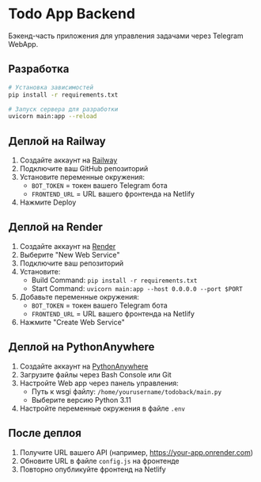 # Todo App Backend

Бэкенд-часть приложения для управления задачами через Telegram WebApp.

## Разработка

```bash
# Установка зависимостей
pip install -r requirements.txt

# Запуск сервера для разработки
uvicorn main:app --reload
```

## Деплой на Railway

1. Создайте аккаунт на [Railway](https://railway.app/)
2. Подключите ваш GitHub репозиторий
3. Установите переменные окружения:
   - `BOT_TOKEN` = токен вашего Telegram бота
   - `FRONTEND_URL` = URL вашего фронтенда на Netlify
4. Нажмите Deploy

## Деплой на Render

1. Создайте аккаунт на [Render](https://render.com/)
2. Выберите "New Web Service"
3. Подключите ваш репозиторий
4. Установите:
   - Build Command: `pip install -r requirements.txt`
   - Start Command: `uvicorn main:app --host 0.0.0.0 --port $PORT`
5. Добавьте переменные окружения:
   - `BOT_TOKEN` = токен вашего Telegram бота
   - `FRONTEND_URL` = URL вашего фронтенда на Netlify
6. Нажмите "Create Web Service"

## Деплой на PythonAnywhere

1. Создайте аккаунт на [PythonAnywhere](https://www.pythonanywhere.com/)
2. Загрузите файлы через Bash Console или Git
3. Настройте Web app через панель управления:
   - Путь к wsgi файлу: `/home/yourusername/todoback/main.py`
   - Выберите версию Python 3.11
4. Настройте переменные окружения в файле `.env`

## После деплоя

1. Получите URL вашего API (например, https://your-app.onrender.com)
2. Обновите URL в файле `config.js` на фронтенде
3. Повторно опубликуйте фронтенд на Netlify 